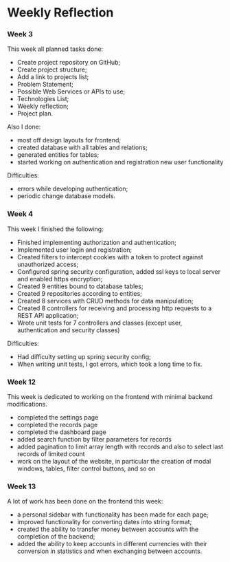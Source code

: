 # Weekly Reflection

### Week 3

This week all planned tasks done:
- Create project repository on GitHub;
- Create project structure;
- Add a link to projects list;
- Problem Statement;
- Possible Web Services or APIs to use;
- Technologies List;
- Weekly reflection;
- Project plan.

Also I done:
- most off design layouts for frontend;
- created database with all tables and relations;
- generated entities for tables;
- started working on authentication and registration new user functionality

Difficulties:
- errors while developing authentication;
- periodic change database models.

### Week 4

This week I finished the following:
- Finished implementing authorization and authentication;
- Implemented user login and registration;
- Created filters to intercept cookies with a token to protect against unauthorized access;
- Configured spring security configuration, added ssl keys to local server and enabled https encryption;
- Created 9 entities bound to database tables;
- Created 9 repositories according to entities;
- Created 8 services with CRUD methods for data manipulation;
- Created 8 controllers for receiving and processing http requests to a REST API application;
- Wrote unit tests for 7 controllers and classes (except user, authentication and security classes)

Difficulties:
- Had difficulty setting up spring security config;
- When writing unit tests, I got errors, which took a long time to fix.

### Week 12

This week is dedicated to working on the frontend with minimal backend modifications.
- completed the settings page
- completed the records page
- completed the dashboard page
- added search function by filter parameters for records
- added pagination to limit array length with records and also to select last records of limited count
- work on the layout of the website, in particular the creation of modal windows, tables, filter control buttons, and so on

### Week 13

A lot of work has been done on the frontend this week:
- a personal sidebar with functionality has been made for each page;
- improved functionality for converting dates into string format;
- created the ability to transfer money between accounts with the completion of the backend;
- added the ability to keep accounts in different currencies with their conversion in statistics and when exchanging between accounts.